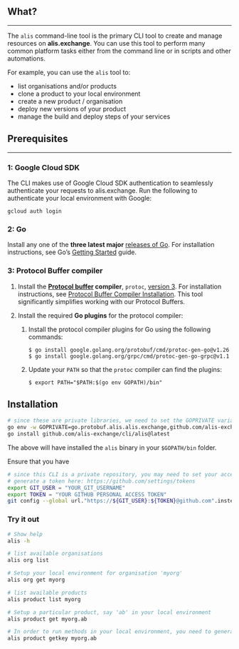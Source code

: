 ## What?

----------

The `alis` command-line tool is the primary CLI tool to create and manage resources on **alis.exchange**.  You can use this tool to perform many common platform tasks either from the command line or in scripts and other automations.

For example, you can use the `alis` tool to:

* list organisations and/or products
* clone a product to your local environment 
* create a new product / organisation
* deploy new versions of your product
* manage the build and deploy steps of your services

## Prerequisites

----------

### 1: Google Cloud SDK

The CLI makes use of Google Cloud SDK authentication to seamlessly authenticate your requests to alis.exchange.  Run the following to authenticate your local environment with Google:

    gcloud auth login

### 2:  Go

Install any one of the **three latest major** [releases of Go](https://golang.org/doc/devel/release.html).  For installation instructions, see Go’s [Getting Started](https://golang.org/doc/install) guide.

### 3: Protocol Buffer compiler

1. Install the **[Protocol buffer](https://developers.google.com/protocol-buffers) compiler**, `protoc`, [version 3](https://developers.google.com/protocol-buffers/docs/proto3). For installation instructions, see [Protocol Buffer Compiler Installation](https://grpc.io/docs/protoc-installation/).  This tool significantly simplifies working with our Protocol Buffers.

2. Install the required **Go plugins** for the protocol compiler:

    1. Install the protocol compiler plugins for Go using the following commands:

           $ go install google.golang.org/protobuf/cmd/protoc-gen-go@v1.26
           $ go install google.golang.org/grpc/cmd/protoc-gen-go-grpc@v1.1

    2. Update your `PATH` so that the `protoc` compiler can find the plugins:

           $ export PATH="$PATH:$(go env GOPATH)/bin"

## Installation

```bash
# since these are private libraries, we need to set the GOPRIVATE variables to take this into account.  If not set, the go install will try and retrieve the libraries from the public golang.com domain and fail with at 404 not found error.
go env -w GOPRIVATE=go.protobuf.alis.alis.exchange,github.com/alis-exchange/cli/alis
go install github.com/alis-exchange/cli/alis@latest
```

The above will have installed the `alis` binary in your `$GOPATH/bin` folder.

Ensure that you have 

```bash
# since this CLI is a private repository, you may need to set your access token globally to authenticate underlying git requests automatically
# generate a token here: https://github.com/settings/tokens
export GIT_USER = "YOUR_GIT_USERNAME"
export TOKEN = "YOUR GITHUB PERSONAL ACCESS TOKEN"
git config --global url."https://${GIT_USER}:${TOKEN}@github.com".insteadOf "https://github.com"
```

### Try it out

```bash
# Show help 
alis -h

# list available organisations
alis org list

# Setup your local environment for organisation 'myorg'
alis org get myorg

# list available products
alis product list myorg

# Setup a particular product, say 'ab' in your local environment
alis product get myorg.ab

# In order to run methods in your local environment, you need to generate a key file
alis product getkey myorg.ab
```